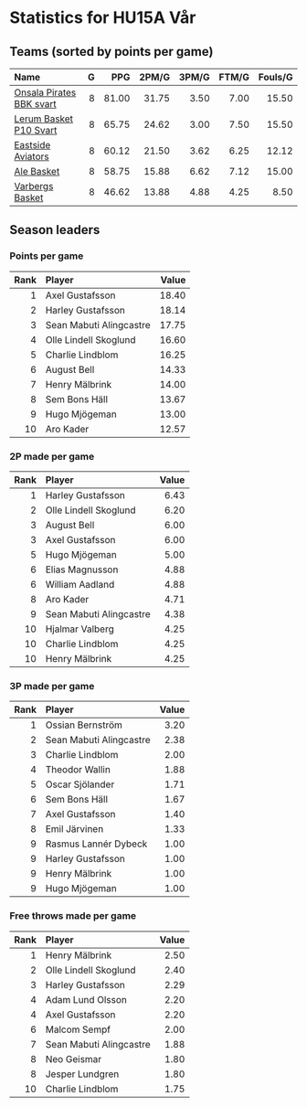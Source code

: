 # Statistics for HU15A Vår

## Teams (sorted by points per game)

| Name | G | PPG | 2PM/G | 3PM/G | FTM/G | Fouls/G |
|:-----|--:|----:|------:|------:|------:|--------:|
| [Onsala Pirates BBK svart](hu15a_vår_team_1.md) | 8 | 81.00 | 31.75 | 3.50 | 7.00 | 15.50 |
| [Lerum Basket P10 Svart](hu15a_vår_team_2.md) | 8 | 65.75 | 24.62 | 3.00 | 7.50 | 15.50 |
| [Eastside Aviators](hu15a_vår_team_3.md) | 8 | 60.12 | 21.50 | 3.62 | 6.25 | 12.12 |
| [Ale Basket](hu15a_vår_team_4.md) | 8 | 58.75 | 15.88 | 6.62 | 7.12 | 15.00 |
| [Varbergs Basket](hu15a_vår_team_5.md) | 8 | 46.62 | 13.88 | 4.88 | 4.25 | 8.50 |

## Season leaders

### Points per game

| Rank | Player | Value |
|----:|:-------|------:|
| 1 | Axel Gustafsson | 18.40 |
| 2 | Harley Gustafsson | 18.14 |
| 3 | Sean Mabuti Alingcastre | 17.75 |
| 4 | Olle Lindell Skoglund | 16.60 |
| 5 | Charlie Lindblom | 16.25 |
| 6 | August Bell | 14.33 |
| 7 | Henry Mälbrink | 14.00 |
| 8 | Sem Bons Häll | 13.67 |
| 9 | Hugo Mjögeman | 13.00 |
| 10 | Aro Kader | 12.57 |

### 2P made per game

| Rank | Player | Value |
|----:|:-------|------:|
| 1 | Harley Gustafsson | 6.43 |
| 2 | Olle Lindell Skoglund | 6.20 |
| 3 | August Bell | 6.00 |
| 3 | Axel Gustafsson | 6.00 |
| 5 | Hugo Mjögeman | 5.00 |
| 6 | Elias Magnusson | 4.88 |
| 6 | William Aadland | 4.88 |
| 8 | Aro Kader | 4.71 |
| 9 | Sean Mabuti Alingcastre | 4.38 |
| 10 | Hjalmar Valberg | 4.25 |
| 10 | Charlie Lindblom | 4.25 |
| 10 | Henry Mälbrink | 4.25 |

### 3P made per game

| Rank | Player | Value |
|----:|:-------|------:|
| 1 | Ossian Bernström | 3.20 |
| 2 | Sean Mabuti Alingcastre | 2.38 |
| 3 | Charlie Lindblom | 2.00 |
| 4 | Theodor Wallin | 1.88 |
| 5 | Oscar Sjölander | 1.71 |
| 6 | Sem Bons Häll | 1.67 |
| 7 | Axel Gustafsson | 1.40 |
| 8 | Emil Järvinen | 1.33 |
| 9 | Rasmus Lannér Dybeck | 1.00 |
| 9 | Harley Gustafsson | 1.00 |
| 9 | Henry Mälbrink | 1.00 |
| 9 | Hugo Mjögeman | 1.00 |

### Free throws made per game

| Rank | Player | Value |
|----:|:-------|------:|
| 1 | Henry Mälbrink | 2.50 |
| 2 | Olle Lindell Skoglund | 2.40 |
| 3 | Harley Gustafsson | 2.29 |
| 4 | Adam Lund Olsson | 2.20 |
| 4 | Axel Gustafsson | 2.20 |
| 6 | Malcom Sempf | 2.00 |
| 7 | Sean Mabuti Alingcastre | 1.88 |
| 8 | Neo Geismar | 1.80 |
| 8 | Jesper Lundgren | 1.80 |
| 10 | Charlie Lindblom | 1.75 |

